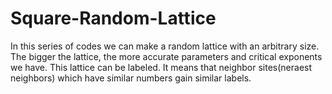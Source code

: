 # Square-Random-Lattice
In this series of codes we can make a random lattice with an arbitrary size. The bigger the lattice, the more accurate parameters and critical exponents we have.
This lattice can be labeled. It means that neighbor sites(neraest neighbors) which have similar numbers gain similar labels.
